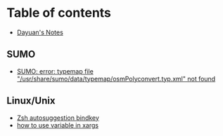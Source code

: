 # Table of contents

* [Dayuan's Notes](README.md)

## SUMO

* [SUMO: error: typemap file "/usr/share/sumo/data/typemap/osmPolyconvert.typ.xml" not found](sumo/untitled-1.md)

## Linux/Unix

* [Zsh autosuggestion bindkey](linux-unix/zsh-autosuggestion-bindkey.md)
* [how to use variable in xargs](linux-unix/how-to-use-variable-in-xargs.md)

